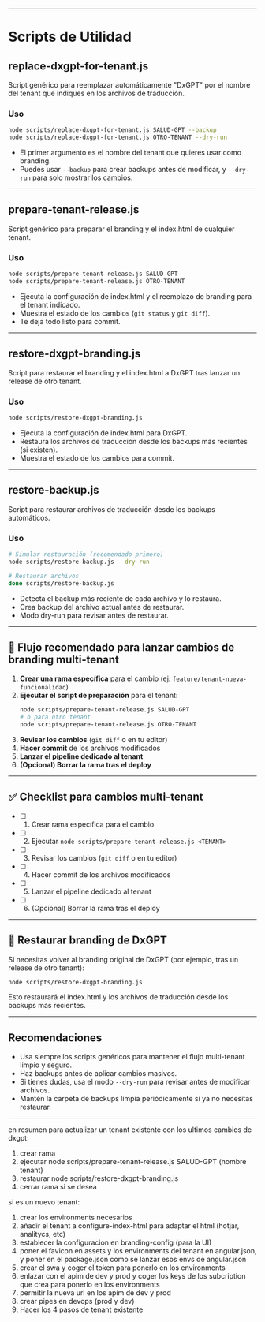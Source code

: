 
---

# Scripts de Utilidad

## replace-dxgpt-for-tenant.js

Script genérico para reemplazar automáticamente "DxGPT" por el nombre del tenant que indiques en los archivos de traducción.

### Uso
```bash
node scripts/replace-dxgpt-for-tenant.js SALUD-GPT --backup
node scripts/replace-dxgpt-for-tenant.js OTRO-TENANT --dry-run
```
- El primer argumento es el nombre del tenant que quieres usar como branding.
- Puedes usar `--backup` para crear backups antes de modificar, y `--dry-run` para solo mostrar los cambios.

---

## prepare-tenant-release.js

Script genérico para preparar el branding y el index.html de cualquier tenant.

### Uso
```bash
node scripts/prepare-tenant-release.js SALUD-GPT
node scripts/prepare-tenant-release.js OTRO-TENANT
```
- Ejecuta la configuración de index.html y el reemplazo de branding para el tenant indicado.
- Muestra el estado de los cambios (`git status` y `git diff`).
- Te deja todo listo para commit.

---

## restore-dxgpt-branding.js

Script para restaurar el branding y el index.html a DxGPT tras lanzar un release de otro tenant.

### Uso
```bash
node scripts/restore-dxgpt-branding.js
```
- Ejecuta la configuración de index.html para DxGPT.
- Restaura los archivos de traducción desde los backups más recientes (si existen).
- Muestra el estado de los cambios para commit.

---

## restore-backup.js

Script para restaurar archivos de traducción desde los backups automáticos.

### Uso
```bash
# Simular restauración (recomendado primero)
node scripts/restore-backup.js --dry-run

# Restaurar archivos
done scripts/restore-backup.js
```
- Detecta el backup más reciente de cada archivo y lo restaura.
- Crea backup del archivo actual antes de restaurar.
- Modo dry-run para revisar antes de restaurar.

---

## 🚦 Flujo recomendado para lanzar cambios de branding multi-tenant

1. **Crear una rama específica** para el cambio (ej: `feature/tenant-nueva-funcionalidad`)
2. **Ejecutar el script de preparación** para el tenant:
   ```bash
   node scripts/prepare-tenant-release.js SALUD-GPT
   # o para otro tenant
   node scripts/prepare-tenant-release.js OTRO-TENANT
   ```
3. **Revisar los cambios** (`git diff` o en tu editor)
4. **Hacer commit** de los archivos modificados
5. **Lanzar el pipeline dedicado al tenant**
6. **(Opcional) Borrar la rama tras el deploy**

---

## ✅ Checklist para cambios multi-tenant

- [ ] 1. Crear rama específica para el cambio
- [ ] 2. Ejecutar `node scripts/prepare-tenant-release.js <TENANT>`
- [ ] 3. Revisar los cambios (`git diff` o en tu editor)
- [ ] 4. Hacer commit de los archivos modificados
- [ ] 5. Lanzar el pipeline dedicado al tenant
- [ ] 6. (Opcional) Borrar la rama tras el deploy

---

## 🚨 Restaurar branding de DxGPT

Si necesitas volver al branding original de DxGPT (por ejemplo, tras un release de otro tenant):

```bash
node scripts/restore-dxgpt-branding.js
```
Esto restaurará el index.html y los archivos de traducción desde los backups más recientes.

---

## Recomendaciones
- Usa siempre los scripts genéricos para mantener el flujo multi-tenant limpio y seguro.
- Haz backups antes de aplicar cambios masivos.
- Si tienes dudas, usa el modo `--dry-run` para revisar antes de modificar archivos.
- Mantén la carpeta de backups limpia periódicamente si ya no necesitas restaurar.

--- 

en resumen para actualizar un tenant existente con los ultimos cambios de dxgpt:
1. crear rama
2. ejecutar node scripts/prepare-tenant-release.js SALUD-GPT (nombre tenant)
3. restaurar node scripts/restore-dxgpt-branding.js
4. cerrar rama si se desea

si es un nuevo tenant:
1. crear los environments necesarios
2. añadir el tenant a configure-index-html para adaptar el html (hotjar, analitycs, etc)
3. establecer la configuracion en branding-config (para la UI)
4. poner el favicon en assets y los environments del tenant en angular.json, y poner en el package.json como se lanzar esos envs de angular.json
5. crear el swa y coger el token para ponerlo en los environments
6. enlazar con el apim de dev y prod y coger los keys de los subcription que crea para ponerlo en los environments
7. permitir la nueva url en los apim de dev y prod
8. crear pipes en devops (prod y dev)
9. Hacer los 4 pasos de tenant existente

